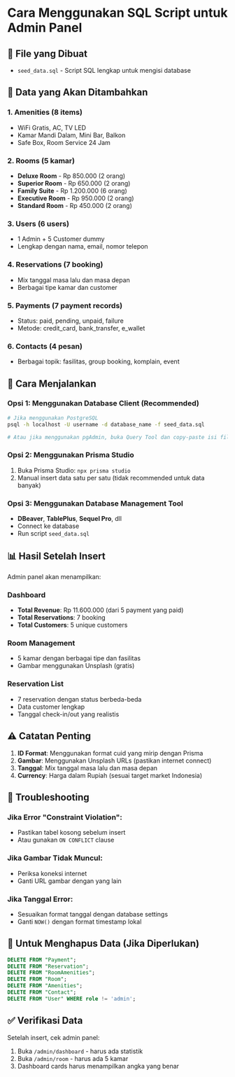 # Cara Menggunakan SQL Script untuk Admin Panel

## 📁 File yang Dibuat
- `seed_data.sql` - Script SQL lengkap untuk mengisi database

## 🎯 Data yang Akan Ditambahkan

### 1. **Amenities (8 items)**
- WiFi Gratis, AC, TV LED
- Kamar Mandi Dalam, Mini Bar, Balkon
- Safe Box, Room Service 24 Jam

### 2. **Rooms (5 kamar)**
- **Deluxe Room** - Rp 850.000 (2 orang)
- **Superior Room** - Rp 650.000 (2 orang)  
- **Family Suite** - Rp 1.200.000 (6 orang)
- **Executive Room** - Rp 950.000 (2 orang)
- **Standard Room** - Rp 450.000 (2 orang)

### 3. **Users (6 users)**
- 1 Admin + 5 Customer dummy
- Lengkap dengan nama, email, nomor telepon

### 4. **Reservations (7 booking)**
- Mix tanggal masa lalu dan masa depan
- Berbagai tipe kamar dan customer

### 5. **Payments (7 payment records)**
- Status: paid, pending, unpaid, failure
- Metode: credit_card, bank_transfer, e_wallet

### 6. **Contacts (4 pesan)**
- Berbagai topik: fasilitas, group booking, komplain, event

## 🚀 Cara Menjalankan

### Opsi 1: Menggunakan Database Client (Recommended)
```bash
# Jika menggunakan PostgreSQL
psql -h localhost -U username -d database_name -f seed_data.sql

# Atau jika menggunakan pgAdmin, buka Query Tool dan copy-paste isi file
```

### Opsi 2: Menggunakan Prisma Studio
1. Buka Prisma Studio: `npx prisma studio`
2. Manual insert data satu per satu (tidak recommended untuk data banyak)

### Opsi 3: Menggunakan Database Management Tool
- **DBeaver**, **TablePlus**, **Sequel Pro**, dll
- Connect ke database
- Run script `seed_data.sql`

## 📊 Hasil Setelah Insert

Admin panel akan menampilkan:

### Dashboard
- **Total Revenue**: Rp 11.600.000 (dari 5 payment yang paid)
- **Total Reservations**: 7 booking
- **Total Customers**: 5 unique customers

### Room Management
- 5 kamar dengan berbagai tipe dan fasilitas
- Gambar menggunakan Unsplash (gratis)

### Reservation List
- 7 reservation dengan status berbeda-beda
- Data customer lengkap
- Tanggal check-in/out yang realistis

## ⚠️ Catatan Penting

1. **ID Format**: Menggunakan format cuid yang mirip dengan Prisma
2. **Gambar**: Menggunakan Unsplash URLs (pastikan internet connect)
3. **Tanggal**: Mix tanggal masa lalu dan masa depan
4. **Currency**: Harga dalam Rupiah (sesuai target market Indonesia)

## 🔧 Troubleshooting

### Jika Error "Constraint Violation":
- Pastikan tabel kosong sebelum insert
- Atau gunakan `ON CONFLICT` clause

### Jika Gambar Tidak Muncul:
- Periksa koneksi internet
- Ganti URL gambar dengan yang lain

### Jika Tanggal Error:
- Sesuaikan format tanggal dengan database settings
- Ganti `NOW()` dengan format timestamp lokal

## 🔄 Untuk Menghapus Data (Jika Diperlukan)
```sql
DELETE FROM "Payment";
DELETE FROM "Reservation"; 
DELETE FROM "RoomAmenities";
DELETE FROM "Room";
DELETE FROM "Amenities";
DELETE FROM "Contact";
DELETE FROM "User" WHERE role != 'admin';
```

## ✅ Verifikasi Data
Setelah insert, cek admin panel:
1. Buka `/admin/dashboard` - harus ada statistik
2. Buka `/admin/room` - harus ada 5 kamar
3. Dashboard cards harus menampilkan angka yang benar
